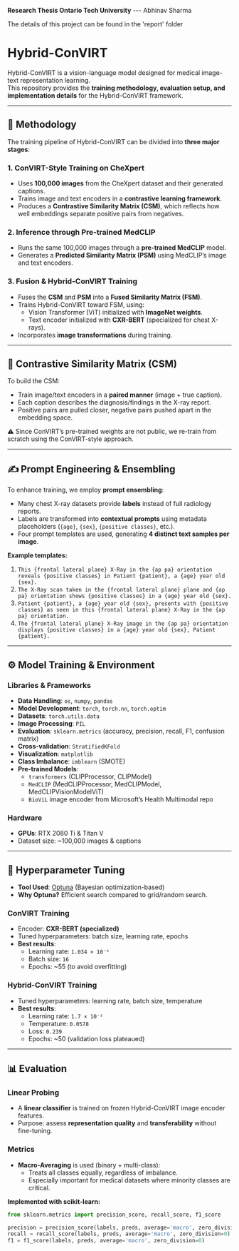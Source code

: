**Research Thesis Ontario Tech University** --- Abhinav Sharma 

The details of this project can be found in the 'report' folder

# Hybrid-ConVIRT

Hybrid-ConVIRT is a vision-language model designed for medical image-text representation learning.  
This repository provides the **training methodology, evaluation setup, and implementation details** for the Hybrid-ConVIRT framework.

---

## 📌 Methodology

The training pipeline of Hybrid-ConVIRT can be divided into **three major stages**:

### 1. ConVIRT-Style Training on CheXpert
- Uses **100,000 images** from the CheXpert dataset and their generated captions.
- Trains image and text encoders in a **contrastive learning framework**.
- Produces a **Contrastive Similarity Matrix (CSM)**, which reflects how well embeddings separate positive pairs from negatives.

### 2. Inference through Pre-trained MedCLIP
- Runs the same 100,000 images through a **pre-trained MedCLIP** model.
- Generates a **Predicted Similarity Matrix (PSM)** using MedCLIP’s image and text encoders.

### 3. Fusion & Hybrid-ConVIRT Training
- Fuses the **CSM** and **PSM** into a **Fused Similarity Matrix (FSM)**.
- Trains Hybrid-ConVIRT toward FSM, using:
  - Vision Transformer (ViT) initialized with **ImageNet weights**.
  - Text encoder initialized with **CXR-BERT** (specialized for chest X-rays).
- Incorporates **image transformations** during training.

---

## 🧩 Contrastive Similarity Matrix (CSM)

To build the CSM:
- Train image/text encoders in a **paired manner** (image + true caption).
- Each caption describes the diagnosis/findings in the X-ray report.
- Positive pairs are pulled closer, negative pairs pushed apart in the embedding space.

⚠️ Since ConVIRT’s pre-trained weights are not public, we re-train from scratch using the ConVIRT-style approach.

---

## ✍️ Prompt Engineering & Ensembling

To enhance training, we employ **prompt ensembling**:
- Many chest X-ray datasets provide **labels** instead of full radiology reports.
- Labels are transformed into **contextual prompts** using metadata placeholders (`{age}`, `{sex}`, `{positive classes}`, etc.).
- Four prompt templates are used, generating **4 distinct text samples per image**.

**Example templates:**

1. `This {frontal lateral plane} X-Ray in the {ap pa} orientation reveals {positive classes} in Patient {patient}, a {age} year old {sex}.`
2. `The X-Ray scan taken in the {frontal lateral plane} plane and {ap pa} orientation shows {positive classes} in a {age} year old {sex}.`
3. `Patient {patient}, a {age} year old {sex}, presents with {positive classes} as seen in this {frontal lateral plane} X-Ray in the {ap pa} orientation.`
4. `The {frontal lateral plane} X-Ray image in the {ap pa} orientation displays {positive classes} in a {age} year old {sex}, Patient {patient}.`

---

## ⚙️ Model Training & Environment

### Libraries & Frameworks
- **Data Handling**: `os`, `numpy`, `pandas`
- **Model Development**: `torch`, `torch.nn`, `torch.optim`
- **Datasets**: `torch.utils.data`
- **Image Processing**: `PIL`
- **Evaluation**: `sklearn.metrics` (accuracy, precision, recall, F1, confusion matrix)
- **Cross-validation**: `StratifiedKFold`
- **Visualization**: `matplotlib`
- **Class Imbalance**: `imblearn` (SMOTE)
- **Pre-trained Models**:
  - `transformers` (CLIPProcessor, CLIPModel)
  - `MedCLIP` (MedCLIPProcessor, MedCLIPModel, MedCLIPVisionModelViT)
  - `BioViL` image encoder from Microsoft’s Health Multimodal repo

### Hardware
- **GPUs**: RTX 2080 Ti & Titan V
- Dataset size: ~100,000 images & captions

---

## 🔧 Hyperparameter Tuning

- **Tool Used**: [Optuna](https://optuna.org/) (Bayesian optimization-based)
- **Why Optuna?** Efficient search compared to grid/random search.

### ConVIRT Training
- Encoder: **CXR-BERT (specialized)**
- Tuned hyperparameters: batch size, learning rate, epochs
- **Best results**:
  - Learning rate: `1.034 × 10⁻⁵`
  - Batch size: `16`
  - Epochs: ~55 (to avoid overfitting)

### Hybrid-ConVIRT Training
- Tuned hyperparameters: learning rate, batch size, temperature
- **Best results**:
  - Learning rate: `1.7 × 10⁻⁵`
  - Temperature: `0.0578`
  - Loss: `0.239`
  - Epochs: ~50 (validation loss plateaued)

---

## 📊 Evaluation

### Linear Probing
- A **linear classifier** is trained on frozen Hybrid-ConVIRT image encoder features.
- Purpose: assess **representation quality** and **transferability** without fine-tuning.

### Metrics
- **Macro-Averaging** is used (binary + multi-class):
  - Treats all classes equally, regardless of imbalance.
  - Especially important for medical datasets where minority classes are critical.

**Implemented with scikit-learn:**
```python
from sklearn.metrics import precision_score, recall_score, f1_score

precision = precision_score(labels, preds, average='macro', zero_division=0)
recall = recall_score(labels, preds, average='macro', zero_division=0)
f1 = f1_score(labels, preds, average='macro', zero_division=0)

